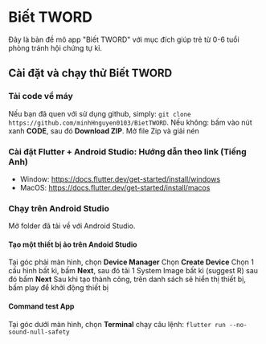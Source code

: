 # Biết TWORD


 Đây là bản đề mô app "Biết TWORD" với mục đích giúp trẻ từ 0-6 tuổi phòng tránh hội chứng tự kỉ.
 
## Cài đặt và chạy thử Biết TWORD

### Tải code về máy
Nếu bạn đã quen với sử dụng github, simply: `git clone https://github.com/minhHnguyen0103/BietTWORD`.
Nếu không: bấm vào nút xanh **CODE**, sau đó **Download ZIP**. Mở file Zip và giải nén
### Cài đặt Flutter + Android Studio: Hướng dẫn theo link (Tiếng Anh) 
- Window: https://docs.flutter.dev/get-started/install/windows
- MacOS: https://docs.flutter.dev/get-started/install/macos

### Chạy trên Android Studio
Mở folder đã tải về với Android Studio.
#### Tạo một thiết bị ảo trên Andoid Studio
Tại góc phải màn hình, chọn **Device Manager**
Chọn **Create Device**
Chọn 1 cấu hình bất kì, bấm **Next**, sau đó tải 1 System Image bất kì (suggest R) sau đó bấm **Next**
Sau khi tạo thành công, trên danh sách sẽ hiển thị thiết bị, bấm play để khởi động thiết bị

#### Command test App
Tại góc dưới màn hình, chọn **Terminal**
chạy câu lệnh:
```flutter run --no-sound-null-safety```
